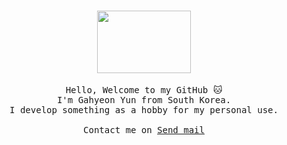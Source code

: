 <p align="center">
<br>
  <img src="https://c.tenor.com/5sSfXPzbWd8AAAAd/cat-sneaking.gif" height=100px width=150px>
  <samp>
    <br><br>
    Hello, Welcome to my GitHub 🐱<br>
    I'm Gahyeon Yun from South Korea. <br>
    I develop something as a hobby for my personal use. <br><br> 
    Contact me on <a href="mailto:soiyosauce@gmail.com">Send mail</a>
  </samp>

